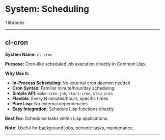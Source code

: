 # System: Scheduling

1 libraries

---

## cl-cron

**System Name:** `cl-cron`

**Purpose:** Cron-like scheduled job execution directly in Common Lisp.

**Why Use It:**
- **In-Process Scheduling**: No external cron daemon needed
- **Cron Syntax**: Familiar minute/hour/day scheduling
- **Simple API**: `make-cron-job`, `start-cron`, `stop-cron`
- **Flexible**: Every N minutes/hours, specific times
- **Pure Lisp**: No external dependencies
- **Easy Integration**: Schedule Lisp functions directly

**Best For:** Scheduled tasks within Lisp applications.

**Note:** Useful for background jobs, periodic tasks, maintenance.

---


